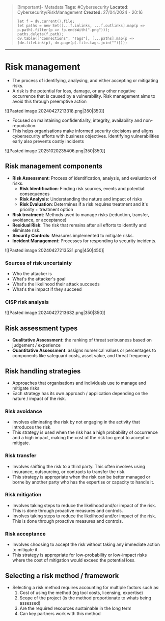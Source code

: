 > [!important]- Metadata
> **Tags:** #Cybersecurity 
> **Located:** Cybersecurity/RiskManagement
> **Created:** 27/04/2024 - 20:16
> ```dataviewjs
> let f = dv.current().file;
> let paths = new Set([...f.inlinks, ...f.outlinks].map(p => p.path).filter(p => !p.endsWith(".png")));
> paths.delete(f.path);
> dv.table(["Connections", "Tags"], [...paths].map(p => [dv.fileLink(p), dv.page(p).file.tags.join("")]));
> ```

___
# Risk management
- The process of identifying, analysing, and either accepting or mitigating risks.
- A risk is the potential for loss, damage, or any other negative occurrence that is caused by a vulnerability. Risk management aims to avoid this through preemptive action

![[Pasted image 20240427213318.png|350|350]]

- Focused on maintaining confidentiality, integrity, availability and non-repudiation
- This helps organisations make informed security decisions and aligns cybersecurity efforts with business objectives. Identifying vulnerabilities early also prevents costly incidents 

![[Pasted image 20251020235406.png|350|350]]
## Risk management components
- **Risk Assessment**: Process of identification, analysis, and evaluation of risks.
    - **Risk Identification**: Finding risk sources, events and potential consequences
	- **Risk Analysis**: Understanding the nature and impact of risks
	- **Risk Evaluation**: Determines if a risk requires treatment and it's priority + treatment option
- **Risk treatment**: Methods used to manage risks (reduction, transfer, avoidance, or acceptance)
- **Residual Risk**: The risk that remains after all efforts to identify and eliminate risk.
- **Security Controls**: Measures implemented to mitigate risks.
- **Incident Management**: Processes for responding to security incidents.

![[Pasted image 20240427213531.png|450|450]]
### Sources of risk uncertainty
- Who the attacker is 
- What's the attacker's goal 
- What's the likelihood their attack succeeds
- What's the impact if they succeed
### CISP risk analysis

![[Pasted image 20240427213632.png|350|350]]


## Risk assessment types
- **Qualitative Assessment**: the ranking of threat seriousness based on judgement / experience
- **Quantitative Assessment**: assigns numerical values or percentages to components like safeguard costs, asset value, and threat frequency


## Risk handling strategies
- Approaches that organisations and individuals use to manage and mitigate risks
- Each strategy has its own approach / application depending on the nature / impact of the risk.
### Risk avoidance 
- Involves eliminating the risk by not engaging in the activity that introduces the risk.
- This strategy is used when the risk has a high probability of occurrence and a high impact, making the cost of the risk too great to accept or mitigate.
### Risk transfer
- Involves shifting the risk to a third party. This often involves using insurance, outsourcing, or contracts to transfer the risk.
- This strategy is appropriate when the risk can be better managed or borne by another party who has the expertise or capacity to handle it.
### Risk mitigation
- Involves taking steps to reduce the likelihood and/or impact of the risk. This is done through proactive measures and controls.
- Involves taking steps to reduce the likelihood and/or impact of the risk. This is done through proactive measures and controls.
### Risk acceptance
- Involves choosing to accept the risk without taking any immediate action to mitigate it.
- This strategy is appropriate for low-probability or low-impact risks where the cost of mitigation would exceed the potential loss.


## Selecting a risk method / framework
- Selecting a risk method requires accounting for multiple factors such as:
    1. Cost of using the method (eg tool costs, licensing, expertise)
    2. Scope of the project (is the method proportionate to whats being assessed)
    3. Are the required resources sustainable in the long term
    4. Can key partners work with this method